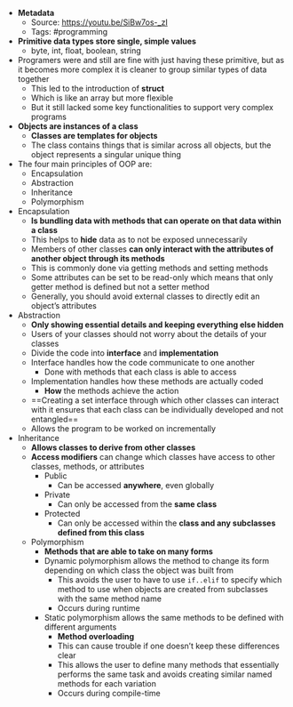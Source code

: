 - **Metadata**
    - Source: https://youtu.be/SiBw7os-_zI
    - Tags: #programming
- **Primitive data types store single, simple values**
    - byte, int, float, boolean, string
- Programers were and still are fine with just having these primitive, but as it becomes more complex it is cleaner to group similar types of data together
    - This led to the introduction of **struct**
    - Which is like an array but more flexible
    - But it still lacked some key functionalities to support very complex programs
- **Objects are instances of a class**
    - **Classes are templates for objects**
    - The class contains things that is similar across all objects, but the object represents a singular unique thing
- The four main principles of OOP are:
    - Encapsulation 
    - Abstraction
    - Inheritance
    - Polymorphism
- Encapsulation 
    - **Is bundling data with methods that can operate on that data within a class**
    - This helps to __hide__ data as to not be exposed unnecessarily 
    - Members of other classes **can only interact with the attributes of another object through its methods**
    - This is commonly done via getting methods and setting methods
    - Some attributes can be set to be read-only which means that only getter method is defined but not a setter method
    - Generally, you should avoid external classes to directly edit an object’s attributes
- Abstraction
    - **Only showing essential details and keeping everything else hidden**
    - Users of your classes should not worry about the details of your classes
    - Divide the code into **interface** and **implementation**
    - Interface handles how the code communicate to one another
        - Done with methods that each class is able to access
    - Implementation handles how these methods are actually coded
        - __How__ the methods achieve the action
    - ==Creating a set interface through which other classes can interact with it ensures that each class can be individually developed and not entangled==
    - Allows the program to be worked on incrementally
- Inheritance
    - **Allows classes to derive from other classes**
    - **Access modifiers** can change which classes have access to other classes, methods, or attributes
        - Public
            - Can be accessed __anywhere__, even globally
        - Private
            - Can only be accessed from the __same class__
        - Protected
            - Can only be accessed within the __class and any subclasses defined from this class__
    - Polymorphism
        - **Methods that are able to take on many forms**
        - Dynamic polymorphism allows the method to change its form depending on which class the object was built from
            - This avoids the user to have to use `if..elif` to specify which method to use when objects are created from subclasses with the same method name
            - Occurs during runtime
        - Static polymorphism allows the same methods to be defined with different arguments
            - **Method overloading**
            - This can cause trouble if one doesn’t keep these differences clear
            - This allows the user to define many methods that essentially performs the same task and avoids creating similar named methods for each variation
            - Occurs during compile-time
